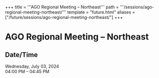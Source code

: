 +++
title = '''AGO Regional Meeting – Northeast'''
path = '''/sessions/ago-regional-meeting-northeast/'''
template = "future.html"
aliases = ["/future/sessions/ago-regional-meeting-northeast/"]
+++

<h1>AGO Regional Meeting – Northeast</h1>

<h2>Date/Time</h2>
<p>Wednesday, July 03, 2024<br>
04:00 PM – 04:45 PM</p>

